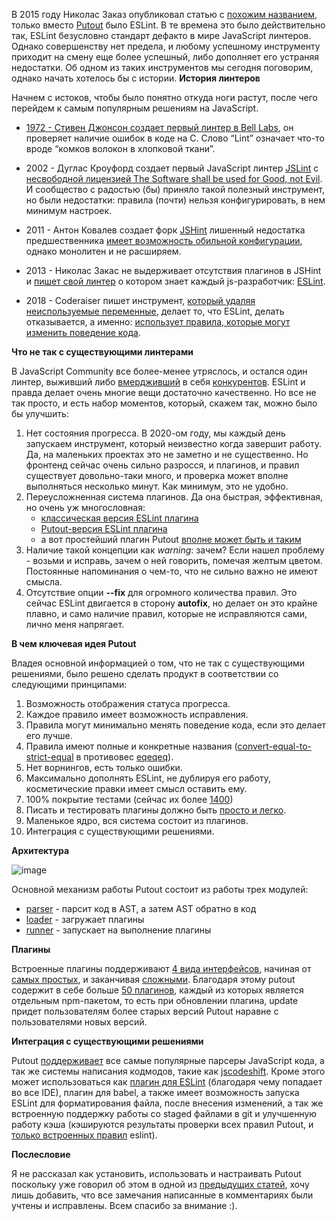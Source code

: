 В 2015 году Николас Заказ опубликовал статью с [похожим названием](https://www.smashingmagazine.com/2015/09/eslint-the-next-generation-javascript-linter/), только вместо [Putout](https://github.com/coderaiser/putout) было ESLint. В те времена это было действительно так, ESLint безусловно стандарт дефакто в мире JavaScript линтеров. Однако совершенству нет предела, и любому успешному инструменту приходит на смену еще более успешный, либо дополняет его устраняя недостатки. Об одном из таких инструментов мы сегодня поговорим, однако начать хотелось бы с истории.
<cut />
**История линтеров**

Начнем с истоков, чтобы было понятно откуда ноги растут, после чего перейдем к самым популярным решениям на JavaScript.

*   [1972 - Стивен Джонсон создает первый линтер в Bell Labs](https://en.wikipedia.org/wiki/Lint_(software)), он проверяет наличие ошибок в коде на C. Слово “Lint”  означает что-то вроде “комков волокон в хлопковой ткани”. 

*   2002 - Дуглас Кроуфорд создает первый JavaScript линтер [JSLint](http://jslint.com/) с [несвободной лицензией The Software shall be used for Good, not Evil](https://en.wikipedia.org/wiki/JSLint). И сообщество с радостью (бы) приняло такой полезный инструмент, но были недостатки: правила (почти) нельзя конфигурировать, в нем минимум настроек.

*   2011 - Антон Ковалев создает форк [JSHint](https://jshint.com/) лишенный недостатка предшественника [имеет возможность обильной конфигурации](https://web.archive.org/web/20110224022052/http://anton.kovalyov.net/2011/02/20/why-i-forked-jslint-to-jshint/), однако монолитен и не расширяем.

*   2013 - Николас Закас не выдерживает отсутствия плагинов в JSHint и [пишет свой линтер](https://www.smashingmagazine.com/2015/09/eslint-the-next-generation-javascript-linter/) о котором знает каждый js-разработчик: [ESLint](https://eslint.org/).
*   2018 - Coderaiser пишет инструмент, [который удаляя неиспользуемые переменные](https://github.com/coderaiser/putout/commit/12d8fe164f2c991391596579c5a24d400a7d69f7), делает то, что ESLint, делать отказывается, а именно: [использует правила, которые могут изменить поведение кода](https://eslint.org/docs/developer-guide/working-with-rules#applying-fixes).

**Что не так с существующими линтерами**

В JavaScript Community все более-менее утряслось, и остался один линтер, выживший либо [вмердживший](https://eslint.org/blog/2016/04/welcoming-jscs-to-eslint) в себя [конкурентов](https://eslint.org/blog/2019/01/future-typescript-eslint). ESLint и правда делает очень многие вещи достаточно качественно. Но все не так просто, и есть набор моментов, который, скажем так, можно было бы улучшить:

1. Нет состояния прогресса. В 2020-ом году, мы каждый день запускаем инструмент, который неизвестно когда завершит работу. Да, на маленьких проектах это не заметно и не существенно. Но фронтенд сейчас очень сильно разросся, и плагинов, и правил существует довольно-таки много, и проверка может вполне выполняться несколько минут. Как минимум, это не удобно.
2. Переусложненная система плагинов. Да она быстрая, эффективная, но очень уж многословная: 
    - [классическая версия ESLint плагина](https://github.com/coderaiser/putout/blob/v6.12.0/packages/eslint-plugin-putout/rules/new-line-function-call-arguments.js)
    - [Putout-версия ESLint плагина](https://github.com/coderaiser/putout/blob/v8.11.0/packages/eslint-plugin-putout/lib/new-line-function-call-arguments/index.js)
    - а вот простейший плагин Putout [вполне может быть и таким](https://github.com/coderaiser/putout/blob/v8.11.0/packages/plugin-remove-useless-spread/lib/object/index.js)
3. Наличие такой концепции как *warning*: зачем? Если нашел проблему - возьми и исправь, зачем о ней говорить, помечая желтым цветом. Постоянные напоминания о чем-то, что не сильно важно не имеют смысла.
4. Отсутствие опции **--fix** для огромного количества правил. Это сейчас ESLint двигается в сторону **autofix**, но делает он это крайне плавно, и само наличие правил, которые не исправляются сами, лично меня напрягает.

**В чем ключевая идея Putout**

Владея основной информацией о том, что не так с существующими решениями, было решено сделать продукт в соответствии со следующими принципами:

1. Возможность отображения статуса прогресса.
2. Каждое правило имеет возможность исправления.
3. Правила могут минимально менять поведение кода, если это делает его лучше.
4. Правила имеют полные и конкретные названия ([convert-equal-to-strict-equal](https://github.com/coderaiser/putout/tree/master/packages/plugin-convert-equal-to-strict-equal) в противовес [eqeqeq](https://eslint.org/docs/rules/eqeqeq)).
5. Нет ворнингов, есть только ошибки.
6. Максимально дополнять ESLint, не дублируя его работу, косметические правки имеет смысл оставить ему.
7. 100% покрытие тестами (сейчас их более [1400](https://travis-ci.org/github/coderaiser/putout/jobs/692841908#L3173))
8. Писать и тестировать плагины должно быть [просто и легко](https://putout.cloudcmd.io/).
9. Маленькое ядро, вся система состоит из плагинов.
10. Интеграция с существующими решениями.

**Архитектура**

![image](https://github.com/coderaiser/putout/blob/master/images/putout.png?raw=true)

Основной механизм работы Putout состоит из работы трех модулей:

*   [parser](https://github.com/coderaiser/putout/tree/master/packages/engine-parser) - парсит код в AST, а затем AST обратно в код
*   [loader](https://github.com/coderaiser/putout/tree/master/packages/engine-loader) - загружает плагины
*   [runner](https://github.com/coderaiser/putout/tree/master/packages/engine-runner) - запускает на выполнение плагины

**Плагины**

Встроенные плагины поддерживают [4 вида интерфейсов](https://github.com/coderaiser/putout/tree/master/packages/engine-runner), начиная от [самых простых](https://github.com/coderaiser/putout/blob/v8.11.0/packages/plugin-remove-useless-spread/lib/array/index.js), и заканчивая [сложными](https://github.com/coderaiser/putout/blob/v8.11.0/packages/plugin-merge-duplicate-imports/lib/merge-duplicate-imports.js). Благодаря этому putout содержит в себе больше [50 плагинов](https://github.com/coderaiser/putout#plugins-1), каждый из которых является отдельным npm-пакетом, то есть при обновлении плагина, update придет пользователям более старых версий Putout наравне с пользователями новых версий.

**Интеграция с существующими решениями**

Putout [поддерживает](https://github.com/coderaiser/putout/tree/v8.11.0/packages/engine-parser#parsecode) все самые популярные парсеры JavaScript кода, а так же системы написания кодмодов, такие как [jscodeshift](https://github.com/facebook/jscodeshift). Кроме этого может использоваться как [плагин для ESLint](https://github.com/coderaiser/putout/tree/master/packages/eslint-plugin-putout) (благодаря чему попадает во все IDE), плагин для babel, а также имеет возможность запуска ESLint для форматирования файла, после внесения изменений, а так же встроенную поддержку работы со staged файлами в git и улучшенную работу кэша (кэшируются результаты проверки всех правил Putout, и [только встроенных правил](https://github.com/eslint/eslint/issues/10712#issuecomment-409748549) eslint).

**Послесловие**

Я не рассказал как установить, использовать и настраивать Putout поскольку уже говорил об этом в одной из [предыдущих статей](https://habr.com/en/post/439564/), хочу лишь добавить, что все замечания написанные в комментариях были учтены и исправлены. Всем спасибо за внимание :).
